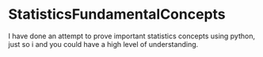 # StatisticsFundamentalConcepts
I have done an attempt to prove important statistics concepts using python, just so i and you could have a high level of understanding.
